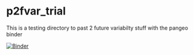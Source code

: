 # p2fvar_trial
This is a testing directory to past 2 future variabilty stuff with the pangeo binder

[![Binder](https://binder.pangeo.io/badge_logo.svg)](https://binder.pangeo.io/v2/gh/chrisbrierley/p2fvar_trial/master)
